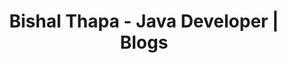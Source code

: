 ---
layout: index
title: Bishal Thapa - Java Developer | Blogs
priority: 1.0
changefreq: weeekly
---